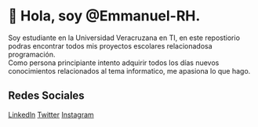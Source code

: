 # 👋 Hola, soy @Emmanuel-RH. 
Soy estudiante en la Universidad Veracruzana en TI, en este repostiorio podras encontrar todos mis proyectos escolares relacionadosa programación.  
Como persona principiante intento adquirir todos los días nuevos conocimientos relacionados al tema informatico, me apasiona lo que hago.

## Redes Sociales
<a href="https://www.linkedin.com/in/jos%C3%A9-emmanuelreyeshern%C3%A1ndez/">Linkedln</a>
<a href="https://twitter.com/derek_rh_">Twitter</a>
<a href="https://www.instagram.com/derek.rh_/">Instagram</a> 
